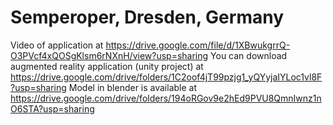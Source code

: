 # Semperoper, Dresden, Germany

Video of application at https://drive.google.com/file/d/1XBwukgrrQ-O3PVcf4xQOSgKlsm6rNXnH/view?usp=sharing
You can download augmented reality application (unity project) at https://drive.google.com/drive/folders/1C2oof4jT99pzjg1_yQYyjaIYLoc1vl8F?usp=sharing
Model in blender is available at https://drive.google.com/drive/folders/194oRGov9e2hEd9PVU8QmnIwnz1nO6STA?usp=sharing
